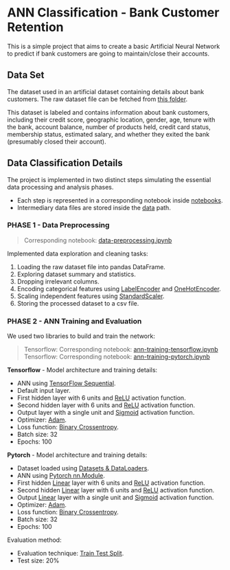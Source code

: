 # ANN Classification - Bank Customer Retention
This is a simple project that aims to create a basic Artificial Neural Network to predict if bank customers are going to maintain/close their accounts.

## Data Set
The dataset used in an artificial dataset containing details about bank customers. The raw dataset file can be fetched from [this folder](https://github.com/sinanw/ann-bank-customer-retention/tree/main/data/raw).<br/>

This dataset is labeled and contains information about bank customers, including their credit score, geographic location, gender, age, tenure with the bank, account balance, number of products held, credit card status, membership status, estimated salary, and whether they exited the bank (presumably closed their account).

## Data Classification Details
The project is implemented in two distinct steps simulating the essential data processing and analysis phases. <br/>
- Each step is represented in a corresponding notebook inside [notebooks](notebooks).
- Intermediary data files are stored inside the [data](data) path.

### PHASE 1 - Data Preprocessing
> Corresponding notebook:  [data-preprocessing.ipynb](https://github.com/sinanw/ann-bank-customer-retention/blob/main/notebooks/1-data-preprocessing.ipynb)

Implemented data exploration and cleaning tasks:
1. Loading the raw dataset file into pandas DataFrame.
2. Exploring dataset summary and statistics.
3. Dropping irrelevant columns.
4. Encoding categorical features using [LabelEncoder](https://scikit-learn.org/stable/modules/generated/sklearn.preprocessing.LabelEncoder.html) and [OneHotEncoder](https://scikit-learn.org/stable/modules/generated/sklearn.preprocessing.OneHotEncoder.html).
5. Scaling independent features using [StandardScaler](https://scikit-learn.org/stable/modules/generated/sklearn.preprocessing.StandardScaler.html).
6. Storing the processed dataset to a csv file.

### PHASE 2 - ANN Training and Evaluation
We used two libraries to build and train the network:
> Tensorflow: Corresponding notebook:  [ann-training-tensorflow.ipynb](https://github.com/sinanw/ann-bank-customer-retention/blob/main/notebooks/2-ann-training-tensorflow.ipynb)
> Tensorflow: Corresponding notebook:  [ann-training-pytorch.ipynb](https://github.com/sinanw/ann-bank-customer-retention/blob/main/notebooks/2-ann-training-pytorch.ipynb)

**Tensorflow** - Model architecture and training details:
- ANN using [TensorFlow Sequential](https://www.tensorflow.org/api_docs/python/tf/keras/Sequential).
- Default input layer.
- First hidden layer with 6 units and [ReLU](https://www.tensorflow.org/api_docs/python/tf/keras/activations/relu) activation function.
- Second hidden layer with 6 units and [ReLU](https://www.tensorflow.org/api_docs/python/tf/keras/activations/relu) activation function.
- Output layer with a single unit and [Sigmoid](https://www.tensorflow.org/api_docs/python/tf/keras/activations/sigmoid) activation function.
- Optimizer: [Adam](https://www.tensorflow.org/api_docs/python/tf/keras/optimizers/Adam).
- Loss function: [Binary Crossentropy](https://www.tensorflow.org/api_docs/python/tf/keras/metrics/binary_crossentropy).
- Batch size: 32
- Epochs: 100

**Pytorch** - Model architecture and training details:
- Dataset loaded using [Datasets & DataLoaders](https://pytorch.org/tutorials/beginner/basics/data_tutorial.html).
- ANN using [Pytorch nn.Module](https://pytorch.org/docs/stable/generated/torch.nn.Module.html).
- First hidden [Linear](https://pytorch.org/docs/stable/generated/torch.nn.Linear.html) layer with 6 units and [ReLU](https://pytorch.org/docs/stable/generated/torch.nn.ReLU.html) activation function.
- Second hidden [Linear](https://pytorch.org/docs/stable/generated/torch.nn.Linear.html) layer with 6 units and [ReLU](https://pytorch.org/docs/stable/generated/torch.nn.ReLU.html) activation function.
- Output [Linear](https://pytorch.org/docs/stable/generated/torch.nn.Linear.html) layer with a single unit and [Sigmoid](https://pytorch.org/docs/stable/generated/torch.nn.Sigmoid.html) activation function.
- Optimizer: [Adam](https://pytorch.org/docs/stable/generated/torch.optim.Adam.html).
- Loss function: [Binary Crossentropy](https://pytorch.org/docs/stable/generated/torch.nn.BCELoss.html).
- Batch size: 32
- Epochs: 100

Evaluation method: 
- Evaluation technique: [Train Test Split](https://scikit-learn.org/stable/modules/generated/sklearn.model_selection.train_test_split.html).
- Test size: 20%